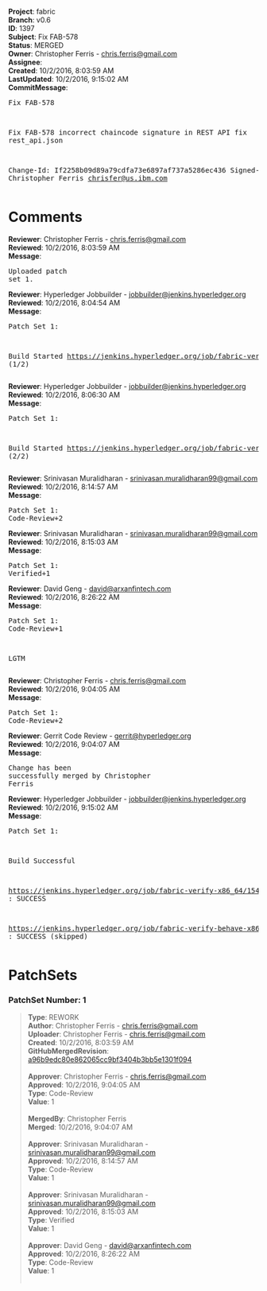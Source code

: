 <strong>Project</strong>: fabric<br><strong>Branch</strong>: v0.6<br><strong>ID</strong>: 1397<br><strong>Subject</strong>: Fix FAB-578<br><strong>Status</strong>: MERGED<br><strong>Owner</strong>: Christopher Ferris - chris.ferris@gmail.com<br><strong>Assignee</strong>:<br><strong>Created</strong>: 10/2/2016, 8:03:59 AM<br><strong>LastUpdated</strong>: 10/2/2016, 9:15:02 AM<br><strong>CommitMessage</strong>:<br><pre>Fix FAB-578

Fix FAB-578 incorrect chaincode signature in REST API
fix rest_api.json

Change-Id: If2258b09d89a79cdfa73e6897af737a5286ec436
Signed-off-by: Christopher Ferris <chrisfer@us.ibm.com>
</pre><h1>Comments</h1><strong>Reviewer</strong>: Christopher Ferris - chris.ferris@gmail.com<br><strong>Reviewed</strong>: 10/2/2016, 8:03:59 AM<br><strong>Message</strong>: <pre>Uploaded patch set 1.</pre><strong>Reviewer</strong>: Hyperledger Jobbuilder - jobbuilder@jenkins.hyperledger.org<br><strong>Reviewed</strong>: 10/2/2016, 8:04:54 AM<br><strong>Message</strong>: <pre>Patch Set 1:

Build Started https://jenkins.hyperledger.org/job/fabric-verify-x86_64/1543/ (1/2)</pre><strong>Reviewer</strong>: Hyperledger Jobbuilder - jobbuilder@jenkins.hyperledger.org<br><strong>Reviewed</strong>: 10/2/2016, 8:06:30 AM<br><strong>Message</strong>: <pre>Patch Set 1:

Build Started https://jenkins.hyperledger.org/job/fabric-verify-behave-x86_64/456/ (2/2)</pre><strong>Reviewer</strong>: Srinivasan Muralidharan - srinivasan.muralidharan99@gmail.com<br><strong>Reviewed</strong>: 10/2/2016, 8:14:57 AM<br><strong>Message</strong>: <pre>Patch Set 1: Code-Review+2</pre><strong>Reviewer</strong>: Srinivasan Muralidharan - srinivasan.muralidharan99@gmail.com<br><strong>Reviewed</strong>: 10/2/2016, 8:15:03 AM<br><strong>Message</strong>: <pre>Patch Set 1: Verified+1</pre><strong>Reviewer</strong>: David Geng - david@arxanfintech.com<br><strong>Reviewed</strong>: 10/2/2016, 8:26:22 AM<br><strong>Message</strong>: <pre>Patch Set 1: Code-Review+1

LGTM</pre><strong>Reviewer</strong>: Christopher Ferris - chris.ferris@gmail.com<br><strong>Reviewed</strong>: 10/2/2016, 9:04:05 AM<br><strong>Message</strong>: <pre>Patch Set 1: Code-Review+2</pre><strong>Reviewer</strong>: Gerrit Code Review - gerrit@hyperledger.org<br><strong>Reviewed</strong>: 10/2/2016, 9:04:07 AM<br><strong>Message</strong>: <pre>Change has been successfully merged by Christopher Ferris</pre><strong>Reviewer</strong>: Hyperledger Jobbuilder - jobbuilder@jenkins.hyperledger.org<br><strong>Reviewed</strong>: 10/2/2016, 9:15:02 AM<br><strong>Message</strong>: <pre>Patch Set 1:

Build Successful 

https://jenkins.hyperledger.org/job/fabric-verify-x86_64/1543/ : SUCCESS

https://jenkins.hyperledger.org/job/fabric-verify-behave-x86_64/456/ : SUCCESS (skipped)</pre><h1>PatchSets</h1><h3>PatchSet Number: 1</h3><blockquote><strong>Type</strong>: REWORK<br><strong>Author</strong>: Christopher Ferris - chris.ferris@gmail.com<br><strong>Uploader</strong>: Christopher Ferris - chris.ferris@gmail.com<br><strong>Created</strong>: 10/2/2016, 8:03:59 AM<br><strong>GitHubMergedRevision</strong>: [a96b9edc80e862065cc9bf3404b3bb5e1301f094](https://github.com/hyperledger-gerrit-archive/fabric/commit/a96b9edc80e862065cc9bf3404b3bb5e1301f094)<br><br><strong>Approver</strong>: Christopher Ferris - chris.ferris@gmail.com<br><strong>Approved</strong>: 10/2/2016, 9:04:05 AM<br><strong>Type</strong>: Code-Review<br><strong>Value</strong>: 1<br><br><strong>MergedBy</strong>: Christopher Ferris<br><strong>Merged</strong>: 10/2/2016, 9:04:07 AM<br><br><strong>Approver</strong>: Srinivasan Muralidharan - srinivasan.muralidharan99@gmail.com<br><strong>Approved</strong>: 10/2/2016, 8:14:57 AM<br><strong>Type</strong>: Code-Review<br><strong>Value</strong>: 1<br><br><strong>Approver</strong>: Srinivasan Muralidharan - srinivasan.muralidharan99@gmail.com<br><strong>Approved</strong>: 10/2/2016, 8:15:03 AM<br><strong>Type</strong>: Verified<br><strong>Value</strong>: 1<br><br><strong>Approver</strong>: David Geng - david@arxanfintech.com<br><strong>Approved</strong>: 10/2/2016, 8:26:22 AM<br><strong>Type</strong>: Code-Review<br><strong>Value</strong>: 1<br><br></blockquote>